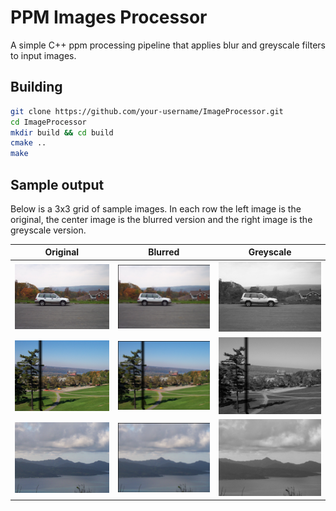 # PPM Images Processor
A simple C++ ppm processing pipeline that applies blur and greyscale filters to input images.

## Building
```bash
git clone https://github.com/your-username/ImageProcessor.git
cd ImageProcessor
mkdir build && cd build
cmake ..
make
```

## Sample output
Below is a 3x3 grid of sample images. In each row 
the left image is the original, the center image is the blurred version 
and the right image is the greyscale version.

| Original | Blurred | Greyscale |
| -------- | ------- | --------- |
| ![orig1](png_sample_images/car_1.png) | ![blur1](png_sample_images/car_1_blr.png) | ![grey1](png_sample_images/car_1_gs.png) |
| ![orig2](png_sample_images/post_1.png) | ![blur2](png_sample_images/post_1_blr.png) | ![grey2](png_sample_images/post_1_gs.png) |
| ![orig3](png_sample_images/borabora_1.png) | ![blur3](png_sample_images/borabora_1_blr.png) | ![grey3](png_sample_images/borabora_1_gs.png) |
